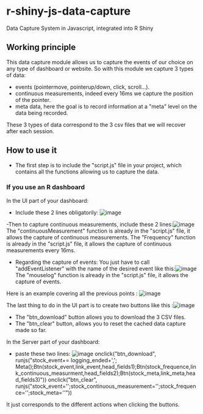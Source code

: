 # r-shiny-js-data-capture
Data Capture System in Javascript, integrated into R Shiny


##  Working principle

This data capture module allows us to capture the events of our choice on any type of dashboard or website.
So with this module we capture 3 types of data:
- events (pointermove, pointerup/down, click, scroll...).
- continuous measurements, indeed every 16ms we capture the position of the pointer.
- meta data, here the goal is to record information at a "meta" level on the data being recorded.

These 3 types of data correspond to the 3 csv files that we will recover after each session.

## How to use it

- The first step is to include the "script.js" file in your project, which contains all the functions allowing us to capture the data.

### If you use an R dashboard

In the UI part of your dashboard:

- Include these 2 lines obligatorily:
![image](https://user-images.githubusercontent.com/73820951/215494126-db4da265-54a7-4c75-aa6a-8aaaf36198d1.png)

-Then to capture continuous measurements, include these 2 lines:![image](https://user-images.githubusercontent.com/73820951/215494458-13ba8811-e980-48ef-bd60-f9b8bcf904d5.png)
The "continuousMeasurement" function is already in the "script.js" file, it allows the capture of continuous measurements.
The "Frequency" function is already in the "script.js" file, it allows the capture of continuous measurements every 16ms.

- Regarding the capture of events:
You just have to call "addEventListener" with the name of the desired event like this:![image](https://user-images.githubusercontent.com/73820951/215495276-d59e6800-2dbb-44a5-b8d4-c7637d17d499.png)
The "mouselog" function is already in the "script.js" file, it allows the capture of events.

Here is an example covering all the previous points : 
![image](https://user-images.githubusercontent.com/73820951/215496394-633b807f-3fd9-4d1d-bf81-a627f44056b2.png)

The last thing to do in the UI part is to create two buttons like this :![image](https://user-images.githubusercontent.com/73820951/215496714-e44d996e-2276-41fa-803f-84ca23701761.png)
- The "btn_download" button allows you to download the 3 CSV files.
- The "btn_clear" button, allows you to reset the cached data capture made so far.

In the Server part of your dashboard:

- paste these two lines:
![image](https://user-images.githubusercontent.com/73820951/215500011-74ec43a3-247c-4d22-b9d6-738a2a4b938f.png)
onclick("btn_download", runjs("stock_event+= logging_ended+','; Meta();Btn(stock_event,link_event,head_fields1);Btn(stock_frequence,link_continuous_measurment,head_fields2);Btn(stock_meta,link_meta,head_fields3)"))
onclick("btn_clear", runjs("stock_event='';stock_continuous_measurement='';stock_frequence='';stock_meta=''"))

It just corresponds to the different actions when clicking the buttons.

